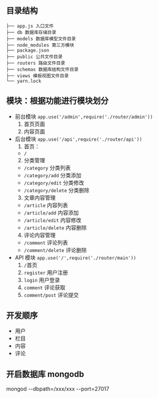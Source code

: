 ## 目录结构

```
├── app.js 入口文件
├── db 数据库存储目录
├── models 数据库模型文件目录
├── node_modules 第三方模块
├── package.json 
├── public 公共文件目录
├── routers 路由文件目录
├── schemas 数据库结构文件目录
├── views 模板视图文件目录
└── yarn.lock
```

## 模块：根据功能进行模块划分

- 前台模块 `app.use('/admin',require('./router/admin'))`
  1. 首页页面
  2. 内容页面
- 后台模块 `app.use('/api',require('./router/api'))`
  1. 首页：
    - `/`
  2. 分类管理
    - `/category` 分类列表
    - `/category/add` 分类添加
    - `/category/edit` 分类修改
    - `/category/delete` 分类删除
  3. 文章内容管理
    - `/article` 内容列表
    - `/article/add` 内容添加
    - `/article/edit` 内容修改
    - `/article/delete` 内容删除
  4. 评论内容管理
    - `/comment` 评论列表
    - `/comment/delete` 评论删除
- API 模块 `app.use('/',require('./router/main'))`
  1. `/`首页
  2. `register` 用户注册
  3. `login` 用户登录
  4. `comment` 评论获取
  5. `comment/post` 评论提交

## 开发顺序

- 用户
- 栏目
- 内容
- 评论

## 开启数据库 mongodb

mongod --dbpath=/xxx/xxx --port=27017



